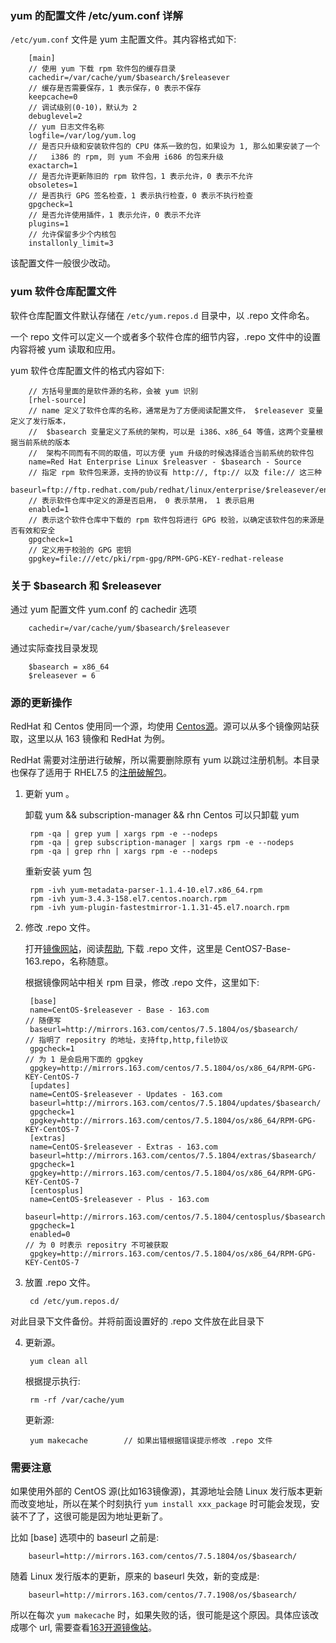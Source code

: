 
### yum 的配置文件 /etc/yum.conf 详解

`/etc/yum.conf` 文件是 yum 主配置文件。其内容格式如下:
```shell
    [main]
    // 使用 yum 下载 rpm 软件包的缓存目录
    cachedir=/var/cache/yum/$basearch/$releasever
    // 缓存是否需要保存，1 表示保存，0 表示不保存
    keepcache=0
    // 调试级别(0-10)，默认为 2
    debuglevel=2
    // yum 日志文件名称
    logfile=/var/log/yum.log
    // 是否只升级和安装软件包的 CPU 体系一致的包，如果设为 1, 那么如果安装了一个
    //   i386 的 rpm, 则 yum 不会用 i686 的包来升级
    exactarch=1
    // 是否允许更新陈旧的 rpm 软件包，1 表示允许，0 表示不允许
    obsoletes=1
    // 是否执行 GPG 签名检查，1 表示执行检查，0 表示不执行检查
    gpgcheck=1
    // 是否允许使用插件，1 表示允许，0 表示不允许
    plugins=1
    // 允许保留多少个内核包
    installonly_limit=3
```
该配置文件一般很少改动。


### yum 软件仓库配置文件

软件仓库配置文件默认存储在 `/etc/yum.repos.d` 目录中，以 .repo 文件命名。

一个 repo 文件可以定义一个或者多个软件仓库的细节内容，.repo 文件中的设置内容将被 yum 读取和应用。

yum 软件仓库配置文件的格式内容如下:
```shell
    // 方括号里面的是软件源的名称，会被 yum 识别
    [rhel-source]
    // name 定义了软件仓库的名称，通常是为了方便阅读配置文件， $releasever 变量定义了发行版本，
    //  $basearch 变量定义了系统的架构，可以是 i386、x86_64 等值，这两个变量根据当前系统的版本
    //  架构不同而有不同的取值，可以方便 yum 升级的时候选择适合当前系统的软件包
    name=Red Hat Enterprise Linux $releasver - $basearch - Source
    // 指定 rpm 软件包来源，支持的协议有 http://, ftp:// 以及 file:// 这三种
    baseurl=ftp://ftp.redhat.com/pub/redhat/linux/enterprise/$releasever/en/os/SRPMS/
    // 表示软件仓库中定义的源是否启用， 0 表示禁用， 1 表示启用
    enabled=1
    // 表示这个软件仓库中下载的 rpm 软件包将进行 GPG 校验，以确定该软件包的来源是否有效和安全
    gpgcheck=1
    // 定义用于校验的 GPG 密钥
    gpgkey=file:///etc/pki/rpm-gpg/RPM-GPG-KEY-redhat-release
```


### 关于 $basearch 和 $releasever

通过 yum 配置文件 yum.conf 的 cachedir 选项
```shell
    cachedir=/var/cache/yum/$basearch/$releasever
```

通过实际查找目录发现
```shell  
    $basearch = x86_64
    $releasever = 6
```


### 源的更新操作

RedHat 和 Centos 使用同一个源，均使用 [Centos源](http://mirror.centos.org/centos/)。源可以从多个镜像网站获取，这里以从 163 镜像和 RedHat 为例。

RedHat 需要对注册进行破解，所以需要删除原有 yum 以跳过注册机制。本目录也保存了适用于 RHEL7.5 的[注册破解包](rhel7.7)。

1. 更新 yum 。 
  
   卸载 yum && subscription-manager && rhn    Centos 可以只卸载 yum
   ```shell
    rpm -qa | grep yum | xargs rpm -e --nodeps
    rpm -qa | grep subscription-manager | xargs rpm -e --nodeps
    rpm -qa | grep rhn | xargs rpm -e --nodeps
   ```

   重新安装 yum 包
   ```shell
    rpm -ivh yum-metadata-parser-1.1.4-10.el7.x86_64.rpm 
    rpm -ivh yum-3.4.3-158.el7.centos.noarch.rpm 
    rpm -ivh yum-plugin-fastestmirror-1.1.31-45.el7.noarch.rpm
   ```

2. 修改 .repo 文件。

   打开[镜像网站](http://mirrors.163.com/)，阅读[帮助](http://mirrors.163.com/.help/centos.html), 下载 .repo 文件，这里是 CentOS7-Base-163.repo，名称随意。
   
   根据镜像网站中相关 rpm 目录，修改 .repo 文件，这里如下:
   ```shell
    [base]
    name=CentOS-$releasever - Base - 163.com                         // 随便写
    baseurl=http://mirrors.163.com/centos/7.5.1804/os/$basearch/     // 指明了 repositry 的地址，支持ftp,http,file协议
    gpgcheck=1                                                       // 为 1 是会启用下面的 gpgkey
    gpgkey=http://mirrors.163.com/centos/7.5.1804/os/x86_64/RPM-GPG-KEY-CentOS-7
    [updates]
    name=CentOS-$releasever - Updates - 163.com
    baseurl=http://mirrors.163.com/centos/7.5.1804/updates/$basearch/
    gpgcheck=1
    gpgkey=http://mirrors.163.com/centos/7.5.1804/os/x86_64/RPM-GPG-KEY-CentOS-7
    [extras]
    name=CentOS-$releasever - Extras - 163.com
    baseurl=http://mirrors.163.com/centos/7.5.1804/extras/$basearch/
    gpgcheck=1
    gpgkey=http://mirrors.163.com/centos/7.5.1804/os/x86_64/RPM-GPG-KEY-CentOS-7
    [centosplus]
    name=CentOS-$releasever - Plus - 163.com
    baseurl=http://mirrors.163.com/centos/7.5.1804/centosplus/$basearch/
    gpgcheck=1
    enabled=0                                                        // 为 0 时表示 repositry 不可被获取
    gpgkey=http://mirrors.163.com/centos/7.5.1804/os/x86_64/RPM-GPG-KEY-CentOS-7
   ```

3. 放置 .repo 文件。
   ```shell
    cd /etc/yum.repos.d/
   ```
  对此目录下文件备份。并将前面设置好的 .repo 文件放在此目录下

4. 更新源。
   ```shell
    yum clean all
   ```
   根据提示执行:
   ```shell
    rm -rf /var/cache/yum
   ```
   更新源:
   ```shell
    yum makecache        // 如果出错根据错误提示修改 .repo 文件
   ```


### 需要注意

如果使用外部的 CentOS 源(比如163镜像源)，其源地址会随 Linux 发行版本更新而改变地址，所以在某个时刻执行 `yum install xxx_package` 时可能会发现，安装不了了，这很可能是因为地址更新了。

比如 [base] 选项中的 baseurl 之前是:
```shell
    baseurl=http://mirrors.163.com/centos/7.5.1804/os/$basearch/
```
随着 Linux 发行版本的更新，原来的 baseurl 失效，新的变成是:
```shell
    baseurl=http://mirrors.163.com/centos/7.7.1908/os/$basearch/
```

所以在每次 `yum makecache` 时，如果失败的话，很可能是这个原因。具体应该改成哪个 url, 需要查看[163开源镜像站](http://mirrors.163.com/)。
